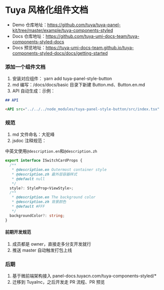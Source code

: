 # Tuya 风格化组件文档

- Demo 仓库地址：https://github.com/tuya/tuya-panel-kit/tree/master/example/tuya-components-styled
- Docs 仓库地址：https://github.com/tuya-umi-docs-team/tuya-components-styled-docs
- Docs 预览地址：https://tuya-umi-docs-team.github.io/tuya-components-styled-docs/docs/getting-started

### 添加一个组件文档

1. 安装对应组件： yarn add tuya-panel-style-button
2. md 编写：/docs/docs/basic 目录下新建 Button.md、Button.en.md
3. API 自动生成：示例：

```md
## API

<API src="../../../node_modules/tuya-panel-style-button/src/index.tsx" exports='["ClassicButton","NordicButton","AcrylicButton","PaintButton"]'></API>
```

### 规范

1. md 文件命名：大驼峰
2. jsdoc 注释规范：

中英文使用`@description.en`和`@description.zh`

```ts
export interface ISwitchCardProps {
  /**
   * @description.en Outermost container style
   * @description.zh 最外层容器样式
   * @default null
   */
  style?: StyleProp<ViewStyle>;
  /**
   * @description.en The background color
   * @description.zh 背景颜色
   * @default #FFF
   */
  backgroundColor?: string;
}
```

#### 前期开发规范

1. 成员都是 owner，直接走多分支开发就行
2. 推送 master 自动触发打包上线

### 后期

1. 基于微前端架构接入 panel-docs.tuyacn.com/tuya-components-styled/\*
2. 迁移到 TuyaInc，之后开发走 PR 流程、PR 预览
